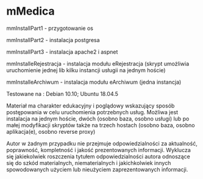 # mMedica

mmInstallPart1 - przygotowanie os

mmInstallPart2 - instalacja postgresa

mmInstallPart3 - instalacja apache2 i aspnet

mmInstalleRejestracja - instalacja modułu eRejestracja (skrypt umożliwia uruchomienie jednej lib kilku instancji usługii na jednym hoście)

mmInstalleArchiwum - instalacja modułu eArchiwum (jedna instancja)

Testowane na : Debian 10.10; Ubuntu 18.04.5

Materiał ma charakter edukacyjny i poglądowy wskazujący sposób postępowania w celu uruchomienia potrzebnych usług. Możliwa jest instalacja na jednym hoście, dwóch (osobno baza, osobno usługi) lub po małej modyfikacji skryptów także na trzech hostach (osobno baza, osobno aplikacja(e), osobno reverse proxy) 

Autor w żadnym przypadku nie przejmuje odpowiedzialności za aktualność, poprawność, kompletność i jakość prezentowanych informacji. Wyklucza się jakiekolwiek roszczenia tytułem odpowiedzialności autora odnoszące się do szkód materialnych, niematerialnych i jakichkolwiek innych spowodowanych użyciem lub nieużyciem zaprezentowanych informacji.
